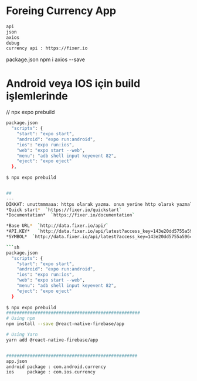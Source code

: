 
# Foreing Currency App
```sh 
api
json
axios
debug
currency api : https://fixer.io
```

package.json
npm i axios --save




# Android veya IOS için build işlemlerinde 
// npx expo prebuild
```sh 
package.json
  "scripts": {
    "start": "expo start",
    "android": "expo run:android",
    "ios": "expo run:ios",
    "web": "expo start --web",
    "menu": "adb shell input keyevent 82",
    "eject": "expo eject"
  },
  
$ npx expo prebuild 


##
---
DİKKAT: unuttmmmaaa: https olarak yazma. onun yerine http olarak yazmalısın. run api request butonana basılır.
*Quick start*  `https://fixer.io/quickstart`
*Documentation*  `https://fixer.io/documentation`

*Base URL*  `http://data.fixer.io/api/`
*API.KEY*   `http://data.fixer.io/api/latest?access_key=143e20dd5755a596ccb86ff59fec1f12`
*SYMBOL*  `http://data.fixer.io/api/latest?access_key=143e20dd5755a596ccb86ff59fec1f12&symbols=EUR,USD,TRY`

```sh 
package.json
  "scripts": {
    "start": "expo start",
    "android": "expo run:android",
    "ios": "expo run:ios",
    "web": "expo start --web",
    "menu": "adb shell input keyevent 82",
    "eject": "expo eject"
  }
  
$ npx expo prebuild  
###################################################
# Using npm
npm install --save @react-native-firebase/app

# Using Yarn
yarn add @react-native-firebase/app


##################################################
app.json 
android package : com.android.currency
ios     package : com.ios.currency
```